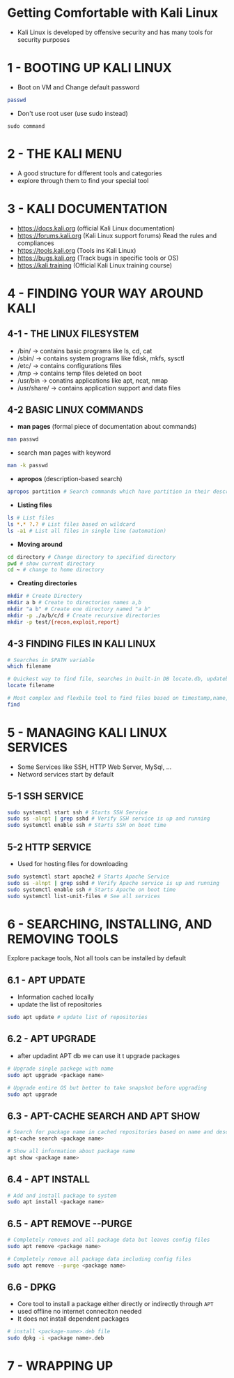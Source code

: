# Getting Comfortable with Kali Linux
+ Kali Linux is developed by offensive security and has many tools for security purposes


# 1 - BOOTING UP KALI LINUX
+ Boot on VM and Change default password

```bash
passwd
```
+ Don't use root user (use sudo instead)

```
sudo command
```

# 2 - THE KALI MENU
+ A good structure for different tools and categories
+ explore through them to find your special tool

# 3 - KALI DOCUMENTATION
+ https://docs.kali.org (official Kali Linux documentation)
+ https://forums.kali.org (Kali Linux support forums) Read the rules and compliances
+ https://tools.kali.org (Tools ins Kali Linux)
+ https://bugs.kali.org (Track bugs in specific tools or OS)
+ https://kali.training (Official Kali Linux training course)


# 4 - FINDING YOUR WAY AROUND KALI

## 4-1 - THE LINUX FILESYSTEM
+ /bin/ -> contains basic programs like ls, cd, cat
+ /sbin/ -> contains system programs like fdisk, mkfs, sysctl
+ /etc/ -> contains configurations files
+ /tmp -> contains temp files deleted on boot
+ /usr/bin -> conatins applications like apt, ncat, nmap
+ /usr/share/ -> contains application support and data files


## 4-2 BASIC LINUX COMMANDS
+ **man pages** (formal piece of documentation about commands)

```bash
man passwd
```

+ search man pages with keyword

```bash
man -k passwd 
```

+ **apropos** (description-based search)

```bash
apropos partition # Search commands which have partition in their description
```

+ **Listing files**

```bash
ls # List files
ls *.* ?.? # List files based on wildcard
ls -a1 # List all files in single line (automation)
```


+ **Moving around**

```bash
cd directory # Change directory to specified directory
pwd # show current directory
cd ~ # change to home directory
```

+ **Creating directories**

```bash
mkdir # Create Directory
mkdir a b # Create to directories names a,b
mkdir "a b" # Create one directory named "a b"
mkdir -p ./a/b/c/d # Create recursive directories
mkdir -p test/{recon,exploit,report}
```

## 4-3 FINDING FILES IN KALI LINUX
```bash
# Searches in $PATH variable
which filename

# Quickest way to find file, searches in built-in DB locate.db, updatebd command updates it
locate filename

# Most complex and flexbile tool to find files based on timestamp,name,permission,...
find
```

# 5 - MANAGING KALI LINUX SERVICES
+ Some Services like SSH, HTTP Web Server, MySql, ...
+ Netword services start by default

## 5-1 SSH SERVICE
```bash
sudo systemctl start ssh # Starts SSH Service
sudo ss -alnpt | grep sshd # Verify SSH service is up and running
sudo systemctl enable ssh # Starts SSH on boot time
```

## 5-2 HTTP SERVICE
+ Used for hosting files for downloading

```bash
sudo systemctl start apache2 # Starts Apache Service
sudo ss -alnpt | grep sshd # Verify Apache service is up and running
sudo systemctl enable ssh # Starts Apache on boot time
sudo systemctl list-unit-files # See all services
```

# 6 - SEARCHING, INSTALLING, AND REMOVING TOOLS
Explore package tools, Not all tools can be installed by default

## 6.1 - APT UPDATE
+ Information cached locally
+ update the list of repositories

```bash
sudo apt update # update list of repositories
```

## 6.2 - APT UPGRADE
+ after updadint APT db we can use it t upgrade packages

```bash
# Upgrade single packege with name
sudo apt upgrade <package name>

# Upgrade entire OS but better to take snapshot before upgrading
sudo apt upgrade
```

## 6.3 - APT-CACHE SEARCH AND APT SHOW
```bash
# Search for package name in cached repositories based on name and description
apt-cache search <package name>

# Show all information about package name
apt show <package name>
```

## 6.4 - APT INSTALL
```bash
# Add and install package to system
sudo apt install <package name>
```

## 6.5 - APT REMOVE --PURGE
```bash
# Completely removes and all package data but leaves config files
sudo apt remove <package name>

# Completely remove all package data including config files
sudo apt remove --purge <package name>
```

## 6.6 - DPKG
+ Core tool to install a package either directly or indirectly through `APT`
+ used offline no internet conneciton needed
+ It does not install dependent packages

```bash
# install <package-name>.deb file 
sudo dpkg -i <package name>.deb
```

# 7 -  WRAPPING UP

